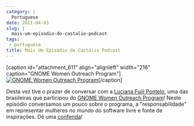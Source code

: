 ```yaml
---
category: |
  Portuguese
date: 2011-04-03
slug: |
  mais-um-episodio-do-castalio-podcast
tags:
 - portuguese
title: Mais Um Episódio do Castálio Podcast
---
```


\[caption id="attachment_611" align="alignleft" width="216"
caption="GNOME Women Outreach Program"\][![GNOME Women Outreach
Program](http://blog.ogmaciel.com/wp-content/uploads/2011/04/gnome-women-outreach-poster-216x300.png)](http://blog.ogmaciel.com/wp-content/uploads/2011/04/gnome-women-outreach-poster.png)\[/caption\]

Desta vez tive o prazer de conversar com a [Luciana Fujii
Pontelo](http://blog.fujii.eti.br), uma das brasileiras que participou
do [GNOME Women Outreach
Program](https://live.gnome.org/GnomeWomen/OutreachProgram2010)! Neste
episódio conversamos um pouco sobre o programa, a "responsabilidade" em
representar mulheres no mundo do software livre e fonte de inspirações.
Dê uma [conferida](http://wp.me/p1mMfJ-p)!
